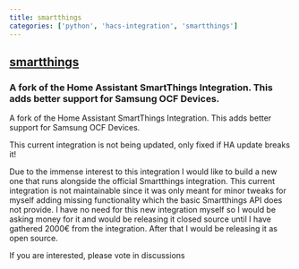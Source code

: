 ```yaml
---
title: smartthings
categories: ['python', 'hacs-integration', 'smartthings']
---
```

## [smartthings](https://github.com/veista/smartthings)

### A fork of the Home Assistant SmartThings Integration. This adds better support for Samsung OCF Devices.

A fork of the Home Assistant SmartThings Integration. This adds better support for Samsung OCF Devices.

This current integration is not being updated, only fixed if HA update breaks it!

Due to the immense interest to this integration I would like to build a new one that runs alongside the official Smartthings integration. This current integration is not maintainable since it was only meant for minor tweaks for myself adding missing functionality which the basic Smartthings API does not provide.
I have no need for this new integration myself so I would be asking money for it and would be releasing it closed source until I have gathered 2000€ from the integration. After that I would be releasing it as open source.

If you are interested, please vote in discussions
